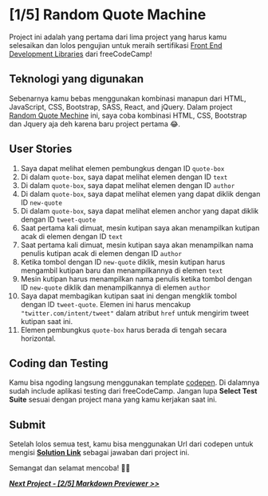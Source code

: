 # [1/5] Random Quote Machine

Project ini adalah yang pertama dari lima project yang harus kamu selesaikan dan lolos pengujian untuk meraih sertifikasi [Front End Development Libraries](https://www.freecodecamp.org/learn/front-end-development-libraries/) dari freeCodeCamp!

## Teknologi yang digunakan
Sebenarnya kamu bebas menggunakan kombinasi manapun dari HTML, JavaScript, CSS, Bootstrap, SASS, React, and jQuery. Dalam project [Random Quote Mechine](https://www.freecodecamp.org/learn/front-end-development-libraries/front-end-development-libraries-projects/build-a-random-quote-machine) ini, saya coba kombinasi HTML, CSS, Bootstrap dan Jquery aja deh karena baru project pertama 😂.

## User Stories

1. Saya dapat melihat elemen pembungkus dengan ID `quote-box`
2. Di dalam `quote-box`, saya dapat melihat elemen dengan ID `text`
3. Di dalam `quote-box`, saya dapat melihat elemen dengan ID `author`
4. Di dalam `quote-box`, saya dapat melihat elemen yang dapat diklik dengan ID `new-quote`
5. Di dalam `quote-box`, saya dapat melihat elemen anchor yang dapat diklik dengan ID `tweet-quote`
6. Saat pertama kali dimuat, mesin kutipan saya akan menampilkan kutipan acak di elemen dengan ID `text`
7. Saat pertama kali dimuat, mesin kutipan saya akan menampilkan nama penulis kutipan acak di elemen dengan ID `author`
8. Ketika tombol dengan ID `new-quote` diklik, mesin kutipan harus mengambil kutipan baru dan menampilkannya di elemen `text`
9. Mesin kutipan harus menampilkan nama penulis ketika tombol dengan ID `new-quote` diklik dan menampilkannya di elemen `author`
10. Saya dapat membagikan kutipan saat ini dengan mengklik tombol dengan ID `tweet-quote`. Elemen ini harus mencakup `"twitter.com/intent/tweet"` dalam atribut `href` untuk mengirim tweet kutipan saat ini.
11. Elemen pembungkus `quote-box` harus berada di tengah secara horizontal.

## Coding dan Testing

Kamu bisa ngoding langsung menggunakan template [codepen](https://codepen.io/pen?template=MJjpwO). Di dalamnya sudah include aplikasi testing dari freeCodeCamp. Jangan lupa **Select Test Suite** sesuai dengan project mana yang kamu kerjakan saat ini. 

## Submit

Setelah lolos semua test, kamu bisa menggunakan Url dari codepen untuk mengisi [**Solution Link**](https://www.freecodecamp.org/learn/front-end-development-libraries/front-end-development-libraries-projects/build-a-random-quote-machine) sebagai jawaban dari project ini.

Semangat dan selamat mencoba! 🚀📜  


[***Next Project - [2/5] Markdown Previewer >>***]()
